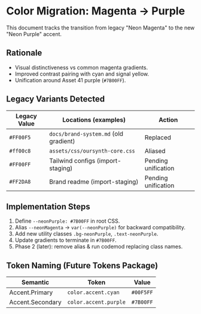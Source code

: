 # Color Migration: Magenta → Purple

This document tracks the transition from legacy "Neon Magenta" to the new "Neon Purple" accent.

## Rationale

- Visual distinctiveness vs common magenta gradients.
- Improved contrast pairing with cyan and signal yellow.
- Unification around Asset 41 purple (`#7B00FF`).

## Legacy Variants Detected

| Legacy Value | Locations (examples) | Action |
|--------------|----------------------|--------|
| `#FF00F5` | `docs/brand-system.md` (old gradient) | Replaced |
| `#ff00c8` | `assets/css/oursynth-core.css` | Aliased |
| `#FF00FF` | Tailwind configs (import-staging) | Pending unification |
| `#FF2DA8` | Brand readme (import-staging) | Pending unification |

## Implementation Steps

1. Define `--neonPurple: #7B00FF` in root CSS.
2. Alias `--neonMagenta` → `var(--neonPurple)` for backward compatibility.
3. Add new utility classes `.bg-neonPurple`, `.text-neonPurple`.
4. Update gradients to terminate in `#7B00FF`.
5. Phase 2 (later): remove alias & run codemod replacing class names.

## Token Naming (Future Tokens Package)

| Semantic | Token | Value |
|----------|-------|-------|
| Accent.Primary | `color.accent.cyan` | `#00F5FF` |
| Accent.Secondary | `color.accent.purple` | `#7B00FF` |
